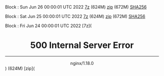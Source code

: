 Block : Sun Jun 26 00:00:01 UTC 2022 [7z](https://transfer.sh/xzvcjF/bootstrap.dat.20220626.7z) (624M) [zip](https://transfer.sh/3pwuVz/bootstrap.dat.20220626.zip) (672M) [SHA256](https://transfer.sh/A6jV9d/sha256.txt)

Block : Sat Jun 25 00:00:01 UTC 2022 [7z](https://transfer.sh/hQ47Rb/bootstrap.dat.20220625.7z) (624M) [zip](https://transfer.sh/lb1ENW/bootstrap.dat.20220625.zip) (672M) [SHA256](https://transfer.sh/RAN62Q/sha256.txt)

Block : Fri Jun 24 00:00:01 UTC 2022 [7z](<html>
<head><title>500 Internal Server Error</title></head>
<body>
<center><h1>500 Internal Server Error</h1></center>
<hr><center>nginx/1.18.0</center>
</body>
</html>) (624M) [zip](<html>
<head><title>500 Internal Server Error</title></head>
